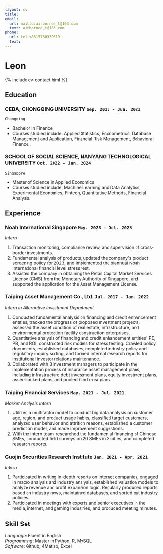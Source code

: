 ```yaml
---
layout: cv
title:
email:
  url: mailto:airbornee_t@163.com
  text: airbornee_t@163.com
phone:
  url: tel:+8615730339819
  text: 
---
```


# Leon

<!--
include contact information from the front matter
Supported arguments:
    - homepage: url, text
    - phone
    - email
-->

{% include cv-contact.html %}

## Education

### **CEBA, CHONGQING UNIVERSITY** `Sep. 2017 - Jun. 2021`

```
Chongqing
```

- Bachelor in Finance
- Courses studied include: Applied Statistics, Econometrics, Database Management and Application, Financial Risk Management, Behavioral Finance,.

### **SCHOOL OF SOCIAL SCIENCE, NANYANG TECHNOLOGICAL UNIVERSITY** `Oct. 2022 - Jan. 2024`

```
Singapore
```

- Master of Science in Applied Economics
- Courses studied include: Machine Learning and Data Analytics, Experimental Economics, Fintech, Quantitative Methods, Financial Analysis.

## Experience

### **Noah International Singapore** `May. 2023 - Oct. 2023`

*Intern*<br>

1. Transaction monitoring, compliance review, and supervision of cross-border investments.
2. Fundamental analysis of products, updated the company's product screening policy for 2023, and implemented the biannual Noah International financial level stress test.
3. Assisted the company in obtaining the Retail Capital Market Services License (CMS) from the Monetary Authority of Singapore, and supported the application for the Asset Management License.

### **Taiping Asset Management Co., Ltd.** `Jul. 2017 - Jan. 2022`

*Intern in Alternative Investment Department*<br>

1. Conducted fundamental analysis on financing and credit enhancement entities, tracked the progress of proposed investment projects, assessed the asset condition of real estate, infrastructure, and environmental protection facility construction enterprises.
2. Quantitative analysis of financing and credit enhancement entities' PE, PB, and ROI, constructed risk models for stress testing. Crawled policy documents, established databases, completed industry policy and regulatory inquiry sorting, and formed internal research reports for institutional investor relations maintenance.
3. Collaborated with 3 investment managers to participate in the implementation process of insurance asset management plans, including infrastructure debt investment plans, equity investment plans, asset-backed plans, and pooled fund trust plans.

### **Taiping Financial Services** `May. 2021 - Jul. 2021`

*Market Analysis Intern*<br>

1. Utilized a multifactor model to conduct big data analysis on customer age, region, and product usage habits, classified target customers, analyzed user behavior and attrition reasons, established a customer prediction model, and made improvement suggestions.
2. With the intern team, researched the fundamental financing of Chinese SMEs, conducted field surveys on 20 SMEs in 3 cities, and completed research reports.

### **Guojin Securities Research Institute** `Jan. 2021 - Apr. 2021`

*Intern*<br>

1. Participated in writing in-depth reports on internet companies, engaged in macro analysis and industry analysis, established valuation models to analyze revenue and profit expansion logic. Regularly produced reports based on industry news, maintained databases, and sorted out industry policies.
2. Participated in meetings with experts and senior executives in the media, internet, and gaming industries, and produced meeting minutes.

## Skill Set

*Language*: Fluent in English <br>
*Programming*:  Master in Python, R, MySQL <br>
*Software*: Github, 4Matlab, Excel <br>